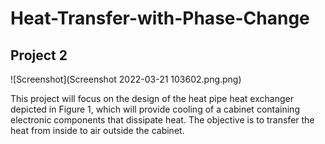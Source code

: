 # Heat-Transfer-with-Phase-Change

## Project 2
![Screenshot](Screenshot 2022-03-21 103602.png.png)

This project will focus on the design of the heat pipe heat exchanger depicted in Figure 1, which will
provide cooling of a cabinet containing electronic components that dissipate heat. The objective is
to transfer the heat from inside to air outside the cabinet.
